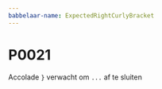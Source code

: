 ```yaml
---
babbelaar-name: ExpectedRightCurlyBracket
---
```

# P0021
Accolade `}` verwacht om `...` af te sluiten
